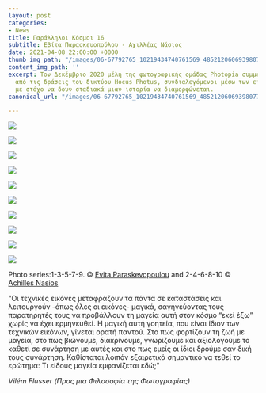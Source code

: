 ```yaml
---
layout: post
categories:
- News
title: Παράλληλοι Κόσμοι 16
subtitle: Εβίτα Παρασκευοπούλου - Αχιλλέας Νάσιος
date: 2021-04-08 22:00:00 +0000
thumb_img_path: "/images/06-67792765_10219434740761569_4852120606939807744_o.jpg"
content_img_path: ''
excerpt: Τον Δεκέμβριο 2020 μέλη της φωτογραφικής ομάδας Photopia συμμετείχαν σε μια
  από τις δράσεις του δικτύου Hocus Photus, συνδιαλεγόμενοι μέσω των εικόνων τους
  με στόχο να δουν σταδιακά μιαν ιστορία να διαμορφώνεται.
canonical_url: "/images/06-67792765_10219434740761569_4852120606939807744_o.jpg"

---
```

![](/images/01-135134225_701570687091838_3998769511403303965_n.jpg)

![](/images/02_mg_7390.jpg)

![](/images/03-135174733_224288825823362_954961389921181902_n.jpg)

![](/images/04-45254752_10217203162093497_6573944554632773632_o.jpg)

![](/images/05-135775830_1053490621782346_6144933720308603506_n.jpg)

![](/images/06-67792765_10219434740761569_4852120606939807744_o.jpg)

![](/images/07-135596223_1136945690058811_4295257918566116289_n.jpg)

![](/images/08-32503713_10215880659311754_4911583441310449664_n.jpg)

![](/images/09-135588993_408221400285482_7023690697302529_n.jpg)

![](/images/10_mg_0910.jpg)

Photo series:1-3-5-7-9. © <a href="https://www.facebook.com/evitap" target="blank">Evita Paraskevopoulou</a>  and  2-4-6-8-10 © <a href="https://anikon.org/" target="blank">Achilles Nasios</a>

"Οι τεχνικές εικόνες μεταφράζουν τα πάντα σε καταστάσεις και λειτουργούν -όπως όλες οι εικόνες- μαγικά, σαγηνεύοντας τους παρατηρητές τους να προβάλλουν τη μαγεία αυτή στον κόσμο “εκεί έξω” χωρίς να έχει ερμηνευθεί. Η μαγική αυτή γοητεία, που είναι ίδιον των τεχνικών εικόνων, γίνεται ορατή παντού. Στο πως φορτίζουν τη ζωή με μαγεία, στο πως βιώνουμε, διακρίνουμε, γνωρίζουμε και αξιολογούμε το καθετί σε συνάρτηση με αυτές και στο πως εμείς οι ίδιοι δρούμε σαν δική τους συνάρτηση. Καθίσταται λοιπόν εξαιρετικά σημαντικό να τεθεί το ερώτημα: Τι είδους μαγεία εμφανίζεται εδώ;"

  
_Vilém Flusser (Προς μια Φιλοσοφία της Φωτογραφίας)_